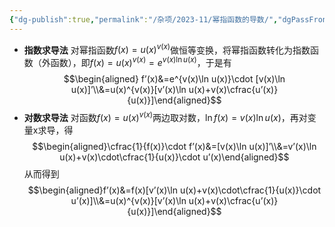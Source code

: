 ```yaml
---
{"dg-publish":true,"permalink":"/杂项/2023-11/幂指函数的导数/","dgPassFrontmatter":true}
---
```


- **指数求导法**
	对幂指函数$f(x)=u(x)^{v(x)}$做恒等变换，将幂指函数转化为指数函数（外函数），即$f(x)=u(x)^{v(x)}=e^{v(x)\ln u(x)}$，于是有
	$$\begin{aligned} f’(x)&=e^{v(x)\ln u(x)}\cdot [v(x)\ln u(x)]’\\&=u(x)^{v(x)}[v’(x)\ln u(x)+v(x)\cfrac{u’(x)}{u(x)}]\end{aligned}$$
- **对数求导法**
	对函数$f(x)=u(x)^{v(x)}$两边取对数，$\ln f(x)=v(x)\ln u(x)$，再对变量x求导，得
	$$\begin{aligned}\cfrac{1}{f(x)}\cdot f’(x)&=[v(x)\ln u(x)]’\\&=v’(x)\ln u(x)+v(x)\cdot\cfrac{1}{u(x)}\cdot u’(x)\end{aligned}$$
	从而得到
	$$\begin{aligned}f’(x)&=f(x)[v’(x)\ln u(x)+v(x)\cdot\cfrac{1}{u(x)}\cdot u’(x)]\\&=u(x)^{v(x)}[v’(x)\ln u(x)+v(x)\cfrac{u’(x)}{u(x)}]\end{aligned}$$